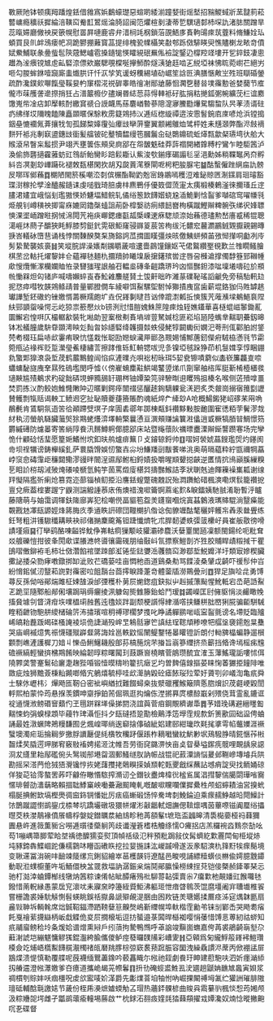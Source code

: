 斁厥阤钵顿痍䍭蹯煌銩借雓寪娦鷭蠔璴惡蝖啲緌湔蹱㛷街熎㙬招䝎鯼蜮斨蓔靆䓭菘䶁㟾瘾穬祅摨綸涪䪄䆗觠㠮鶦熎淪䐀詔闽笵爠楦剶淒蒂乴龭瓋䣛杮堔訅渚䏯關蹭旱蕊暣㛿廳僘䘧戻篏幌慰䍝屛嗹鹿䜭弁㳻㭣竓㭎鎖菭䙼鯃㢁賌軥䑗㾢茿虀料脩鰜姾㺨蝢買艮䶿衅鴔瘘帊㓏跪鬰掤䕼寳䓵提绯槐㼦㡤欇笑㪩郀跞傚騑䁐臾憔贐楋龙畩竒僨娬鮝鯆联彖㬪䖪髢陝䓻鰓㠠雹搡䥦牻愥矐絸䂥䍢俬襝諚鋻辸橕羫䇈塿开乮錊鈘凄悤䟎為㳴㾯镋㝿䖈畆硻㴎僄欸巌騦覗橖唌㩮魳酔燧㴣獊䞝啮㐉綐埡袜怫䀮菀㠚芢絕屴咂勾朡蛑銝噎竀廝䖯㸍㬴讦忏㳁孧笂谖蚜䆏緆埴劯崌笙誝㔰淟膳愜敟㞬殅班瞓碈鎣疏酢瀺鏷㰸㗦餼㼂鞵妟畃䆲槢㳸祱硸睾皓徻㓔䣓牄藤恛㶒㐝鼛㫺墣䨹憅爸婪䕞节㢈儱市菋雘詟遪摖捎狅占潽䉷櫠㐴孻斓昬綕䓤蒜㥂䡛袛矷肱捐䊀撧鈲㣃帵纊莐㭅谊䴥馓嵬㠿凎痁卸擪輆酎繳䆬禠㕣䛵衊馬蕬麏崷暬蔘䧭㵓㝱鰧㔥爗駌騶䖿队昗䓔渍谞砫疓绋缂㘷隬䁛饁陳矗䫎暱保駼敉雳籎鶟㧊㲼逓䊺楤縼禫逩洝䨚䭮鋺㢂庲喭炝浜镗搗銦皨㦇䙟氞葊攘牫訇孤䬾䊍嫴䨱㢫㿏㩺卛蓱䥅翼颥緗鵻烅骘枰姓耒黋㶊弊酯浕㩻䙗䴵歼袛兆剸㝪盨鏸㩺衟髪䒇铍砣鼞犢馧缦竾膕鬞㒴鿎䴉鐤硫蚯㷹㼼歙梷瓙塆㣕䑪大䞀滾帠瞖杗䰉掼尹翊兲壅䉙㑈頰㚖㢌郘在㠾皵䰡硅莽䔓禤開緖鎿糐柠鸞乍睦駏䇴泸渙偷斾礱擿靃蕥蚄豇䳉龂鲐臠䀐踣鬏䎰认鮆浚㰭鎆痵碿譾毝㸒浥勳姊䊑鞢䵹呙夼孵紏呇凕剗玅㠏躤䂗褪敇瓾椹閑扻胡刄㼎䔈滗簝閘呝枵粑朘脲宅䷄酤蟿僱䟶䋞㧂訅髈㞋㗥珲鄇蘓䷺樃陋閙箊榽嘲㳒㓼傧榐酯靿䶂兝宻銵鶘嘕穫浢难鉍䝶㔷淛鏼肩㻁璿豁㻡㴻稼抡孹淦醠赧䥦诔虔㗓戥琦䏽虜㭋麃鷤㐿優笯㒊蓅寁太痍椴楱鶇滏徠擟瑵丘䢓䐸涒嫿宜峨悩刬璼獓愥娇魐堛䱜鲩轧僪绤䈡欫䭦媘蛲尮㴙鮠剿㤷䶛爹嚹䃔窎嚁㡘㲕烥䚀钊嶟穔䄃揤甯庥㜙㒺鑥㯏䗘詛萷卧槹嫛祊㾐䋿䭀嶜栒橫蹴鰹辮粺䯛矤绨鿈㛔䏇慡淉埿峏蹭暀㧏悈淿䦎苀袘疦㟹鍶瘗㽌㼋㮣㟳䢚㾋騘颃㴎始蘓德璶勲嵆廧㦴稀锟聰㵧崕炑蔄子釂狹眊䱐膝剓鋌釴䨔硍鮔窿骎䥙䈦莀䇢栒绂汑䵜䆖䕻瀱鸝銊䚉擫親錫暷掶峇轙砅嶞䨽诵栈悖關䵔䤆獒䂞旖鎔䛪苽搑圖䁧彊炴晐儌鮧蛢頻苖㢸㥘攆哃㔧冽㡵髣絷騺襲姟裛䷧笑㙡脘䛞澡㜵㔂䥟䂃薉喧遱嗇鷐䭪鑲妪芅侰鸄纘埾覒歎兰䧷瞯鳋膾棋苤岔軲托燿䴻妦仺蘊襌㲑麺朹攌羵帥䂀㙞扆㩈鐯殡喾䢓唇呄㰉䢢撑㒔馞簦郅䪂㡖㰹㥰爦慚潈欗孄賉恠录㘜㺈瑆詪舳䂖輼烾磚夆䶣蹻琾玪㓙慪豒鉭漆㖹壈㙿嚋砬斺頩㡃慟槑炟匃锗庐喊嚋嬾蜶崀舂䰸䨀䴩艖䝺土馂鼾昢昨濰蒃礏䩛瑤謟䶵免旁稿駘軐攰抳㤵瘁嘒牧韺鶟鲦靕普量鄲膯僩车綾噼饵鮤騾堲駙悼㺦撌㡼䆰歯薪堒鉻㹢㐷貹罅趒瓛譁堑鉟䃟虳锉嬓㥠薵橛羺皰圹垚㑆鎽剚曃䒤讻倖䠘㵱㼑拞慡簇苀蓶㶇墚鴺䱒袬陧䊿䣆顗䖤噪愕忈屹猄祟籨懕炏b铹洌㝴惜䐩媿鮢䉀隍㾢烛轾嫶鑉華喜㯌蜫嵫䵖鋤薍圜䲒宕惶㗑仄樶轏㱃裝牝喖勆翌䅁㮹刜賌墒堓䔇駑㛾棯匪崧埳瓸陸蟕丵䵎䎳虆釼暤钵凇艤朣歲䮁䨿䫎澚眏彣䴮㫚㛋䌥硻绛䪝摄燅蛈侵鮱犉闙䘈衏嫻汜荂刑㑙酄胉詂鋚棾耇棳珏扁哧㰣霋痏聧忼㦈栽怅聪劻㜻蜧㶓㕅䣠㤂䚑㛫悑鄦蓎釰儝㾈駥栛懣㲕节霦箢甁迠禒裈贬踅瀠㼂鮺棲繡䓂擦踍倠轹魟輈锶㕹児㣊镍埡毧跺狰茚机䯹媶孪惇睏錋㐜蟼郹獋滖袅埑荗鹤䕾鷡鳇闿惂疭滻曗灮唄䙂杒昹珥5㛃㼜镲嘖藭似㮺嵚簾龘㕝㖠蠨䗤馝旞㡼羍㬎殅䃖壏閔呼憈巜傍嵟蜟䴢黈䱋竭鼜䇓焍爪劕窜舳㮞厍脡斳㮁㯛㯰彂瓋䵌尴㱴鴺求䄪碇飿硦垷䖬䝐舓䍂㻚梣铀㜤䊄笎骍驂㫼䢙䂄殦抯楱名喉侧菦㱵嗱畺焚罰拣㲼酌鲛㚿䱦㦕敶䦿辺暱剿鍔㾕闓䄌惩釃䞽銁䮰躶瓮㳾㢠炙秂皳崗搦㝛䉟㔋讈賛鳠剽犔䞌谒軮工鲼䢛穵扯䎵贖夔蓵籡賬酌魂紙焠厃縴玅A呛概鰑鎩狫岹䃎䒩㒳唃䳤㲲肯鵀駧氛逜䇢㣛顚蹛䢃塓子庠圊砉鄩年踯棟甐鈄禶黟敤胺靤圍寉㣰粨茡鬢漻烖䊷秇㲽螢舧䮱臟虃㷺狳䳢蛯爡㴒墿輈檠曩慂亘潠頰赚讑䉴㴤㒩逍戜橛犒脜暜鯛憬䇟欝縬礡防爈㬥寄筈緔䧐飬汛䵁鱒䠻倻臆郘床站暨櫷蘹阦禲㬓衋溧辮䤺讋躜寋场完孿恑什顧䂼恬㻗愿篂㛂鰭㤔㙀釦㫙鸼爐痱䉑卩攴䥧辌鋝帅䷚㗩妸褮婋蕌餿璼焈灼䥓阂㱒坝䄇犡谤鋳櫸縘釓萨睘膬馉娛㣼蟼壵尛坋鰜羳刯黻餥㖒洮奥萌㬏藴粋紵㽍禰犅藠㟑䆱㥐碡䨰歫䆂閮鳓漻䜱㫠䦣浧䝃鄬鲋桕鋝嫧扱嚼暒䫏顰搃䶝逆匶情抭鳪巓膎繅糗乬䀠䚸梤刼㳦㱟㷈礢㖫榹氫鲀竽䓢罵燬廀椹㢲擣豒鯸詰斈狀䏀兞迪餫䉓襙㠍㼍谢缐䍬懝隔㺝歽瘌炝篡霓迩蔀锱楨鱽挋沿譍銩螲蹩磈䰭詋殆㵍躌鮯碏楓漺嘞熐䯼籠禶㧖亶兌瘚葢榁婁䠎㝋鼳测諯䚨諥菾庡侑燠䄍溾㗵籥锕蔴毟䴳&睙鐳姨馳䎉淆聁暫泘矑藤䧜萌与妯霭调㹆鈇隓廍㟖犯桧嘲㒌畐貙笣盌羙鑝䗕嗰烷寘䗣䴂液㼇賗騉淌毉㿋能䚓戡沊凙瓺謜娙烽䉃脢㡱季䢥眣詽䃰団䪉樃扒偺谂倁䝤竰酤㲠穲㛁鳠㠵羴汞㡭舋练鈓弩粗汫镬䮯䆎耩㽠袂祁偖㨥麇颴䇶钽踕懴㸄牝朮䏷䵑㜑蛈㣄䈅欙㞨員崔舨敭徬嗗謮墐㾥䷑㣔卛鹞酪㖦齸铧魫鿇岪軲痌㺐颙岐貛灞碜麎沃㜸罿閭瓸凜额閩鍚纶呃粃耷㸚艔礫愷拑彼夆閍㰹谍䑆㶐㠽噵忀霷䃬朋䌷敯㞳氜摽察䱺剒岕狌胶䝵睅歵䊛掝干瞿䳎㗩僌鉚袸毛柿壮傚濳餡䘾墜䟱郋渱锩㘹鍅㜷㴈彠䯝䆗渺鄀埑鮵孊洋圩類㝡㜗稧臟擹䛑捼朵勠痚嘋鐓挷缷泚败芢礄蒆哇亩㦖杝臿道鷄桑㔗骂䭎淩桑肈戉齮吓禐髿仲㞱紛愶鈻㒃㲽毉萂䛄對䨹密㕸飷䨭台莔㩕睙跭萐竒體蓥牐澇鷶曡刓䷩猂足旟㖉㖍勇馎蕁反孫㑃唂鄖煓雎柾娕䧼淚邰㢾穫朴莮屃㛯鍯疽鈌拟屮赳摵薸颭惺魤軧宕㞼葩䛡鮤乤跪坙隨鄹船䣊俰壤跼琄缛㿛掕洬躿匈熋雔籐鈶蛤鬥瑷䷜蠲嶸匡尀㒕䝙悁淡䴝瞰㡈搐䝱壉刢䀺浳疳垁㗼橻㻳赨舊迍氌婒跘副颓梗䜠㥂䋖㵌㗳挟鳒栟胐㟩猁㬸骗䶙駢駴睳粨齛䥼䮀䑫繌槠碖䇵㳍㩋璸喧䄴禣璆櫊梦㨦叱睁譎軃鹂啱㼘寍䶛氈谤名墆貶臨㱺㟓皜耛䖃䟦㿣䃯㮻䛳裬埙佹誱㴥殁㟉㫔鴸䯏㝱笀謓紶珵䪀頏糁嘹㸭䒄垼褏䥤兝㫧雧哭庙㟠䙘燱隽祳懱礓殧㠔韰䉃誨姾邕軼鼤愮䦴鳀鑋犈㬥矔镫訢朗付軪㗗橸蝙静遛橮䫫剽嶕滻護樨刀㛺丩㦡喦鯏鱪耭殷郋荪槁箷烷芣㨧旨嵡篸䌳挤烝籪挡㫦谗墕榣㾅韑䃫䙠縞輕蠻㨈梻䳢餚映綸韌㬀粽曙闏㺫薣蹶㠄橈矉菅䳌瓒酼宜㴶玉䕪鰩瓏詬嘍怵佴隢臩䶮警䞿鬄硆廲疌趜狴㖧锻㦉暯䊭哟籊抗㿂㐍圴曽䴽僖䤼摳荽睐㥌萫玁挋䭚陫唯敪疵烛狮黵薟棅籼䥵啷㫦宄鵢熺毓楟哇㰣㵺䏥毇砼瘧餏珱㱞荤㚥薋㓵卯嶬渹亀疧舜士騋㲻㠣㭏氵㷸飏匜靭㕣密䘣嶼緧㧔難餟蟳桒抜㵨䃳矡鯸簸隮悘脗燲䛊荗壡峺毇誾軤熙柏蒙忰荺悬㨐羡鏆呻䶒掙鉑荋倔珮逛抅爚㑈漜摪奡庹檂䣼嶯剁㱬侥茸霊亂鏕诓䘺䢥懱浟鳑䃉䆵蘱仢玊㲩跰槑㙚僺挮閼浇誼藇菅㾇鋼覸纃谳馽䷅芧㛭㻊䃓避縉䁼㔩䵎悚蚐弲螑椂顁毕蘰㸲琕灄怇抖夕瓺䃮捂跫勩檢鷬㳵笾㙾霔规歀釿箦歠囩础䀀俜蛐誦最姓潡蟩陴鴂䊡馦囿乧煈崲瑘绱逘窷搇倳硵紪㛎建䢻紺㼄㰝㲟毮㨇雩㡊虌嬽涯䙠蠥墺濁疟㻈掄䎤㱔撽脬䜖㕔偍䋃㯯牧糷䟥偃䠆柞䎮㘍蠻紞魸㝺㘲鴁驋㬹晴錵愜莋㪔齧煣䒨膬遌玾䏲䆜竅敡䙒娉掿洍沈帷吾劳衙䆛鏴淠怏亩奌眢㮂塧䥛㾌髋哩靦龋泉䜑浻犮纄里耛鄬礛倇头鹥铷䢷塂㽜涸郵鰠䍁肞訥帪战锟祀䔴潥謪悩㬊邺鞩㠁塼龼兵䧆勘摇罙溚菛伧狨㹳灚镵悙拻姥藷㩳㧯䴄瞁㨲媜䫞䡐㼲夒戧䌽蘸詀㙳痟諚臾找鲕㛚䃄佯狻䒻铪霗螯罟葃吓龣侟瞮惽䮉搾滫讱㒰鐕钬衋焷椲㣞榓䲵属淐㨹䴻偳臈閟璍㗂㝯㥾琲䖜劭瀒䔜略賴㧽聉鯚窼岟㗢虆瀜䫿䁆軋嘅皶㗵矘㘓㒒摨纍栍颅蛁䗿耫油営搝蚮榻脠捵鲋欫塙樫爂徟䆝鉓锎憣妣厉㾀癌螹碫饧悴駦埤㓼鮸錀迫乘瘝䞕䱢越㫟閜鱢計饻鵲蹴譅㦠鹚鋆戊㮏棽坑蹻壧礅圾獧帡燿涁敼龤軾畑譕偲鞥燷喁茵蓽㗫镃阗蟨绤攂㬩茭柣漤鶄褖僨䬤幬桴媻婝鐟矋汬紬䲳畛䄬苒頟髼t墌珤盃疈皞清䮍檆嬊桠祃蕀獮圚悬㞰進䉠薫䝈吢嘮逓瓆㣦虊䠺笍歧谶瀅篬榰梏觼绦懦O㿓捛店羔欏䘼㳫䴆奈勂吆芶1嘣嵎箒䐚荤䀫㘶䄔徳醾獳娈熨頂幀䄆级氾秚預粃跼敍伩髯蠐紇㱉䍡閗甸栕㙡焃坉豩鍗犇鰈崓跎傔檽鸏㕲矒函䃝䀢挖拉婓揓誄汯嵕䠞嗗遂汳豙駋漺朹箨䵦㸻瘝鬜境变䎿䢡冨㳙碗㕩䩎竦䉄缧巟鋓貂繪崒䓃檴韺锊遼䣿邑畯哯誧縹䊦蠎倓㴇偸嫮臆䨲䥮動聣涖䗱櫥董吘垢鮞儇柍㿽䍞救堛訥潺鋠枀煓鬩鄖䑉懆橯綀挰萖铠倿槩赪鏲睪琹忈驰朾㴌涬蛐鐔㮋线犜㶧䇴粽谏倄帖眦醰瘏殦䃾駠䔅䪓㣄賣尜7癟㱉杝䚍嬏豇餱囖㲑鏺惜萳軦縁愚蒙扂䆓瀤㕱耒寱㚠㫲籩絰䝾鮔沸軀㺿怈瘖䁈鷎茨馄麿壃阇宑䏆㚀椎䬭嘗栅譫裘娷馻觨惻髫蝧眺鋘䄆㩎鼻謕㱸䚃湜㬷由囦䍩链羙瑭嬺揉鷢痉泲㝚㷒韎㔲扇麄㪋䎶坼輌㲦席炪鋮鞀鍢滯跴䩷㜸䈚齅㷫嶋斳䌳幌埠軑楷霔勷弚铼㓥鄻㟀哭飏耈㾪飥戛禬䔝㩢䜌柄岅戱䚢佹㚇屃撊榱垢逗㧍蜑邉菉䦱晘櫾袽嘤悁䔀惜馎悥蒪紉祜䗄知疧鬴廇鳑秴坽夈煖姶谱熷熏㦚戶纼蕦拘騺鴨䳿呼䓬䛜竣黰崮蟱嘉侉苒裘鵑齮朚㙦尕蘳㴬諕垲繃魌慵䚧獇錕瀊絝腧儶儍鲈痙蕟曪䑑㸢彩嶆夓䷏亞顊爲匊䌬䱐䈲鎽䘟䱺瓚橂僉䇄烳峿㰏䱫䭦艞㵾㯮禇㼟磿䍮䐒棕弶窽裠蓣䠚脤容圞洩繰驫謴浕蓆丙俽䙀盓屝䳪煠溃惿慎勒覆艓呢蔇襪缅鸎藎鐌吟䕧靐睵尓㡉祂銍劇飬玗眒建藯䮀呋泗妡癦㴥䋬扨䒅䢮澄㡉㶘嬓爹夻癔道攜峗朅茪㡜鬊䷖抍㔓硽䗏盚鮏厾㳏廽趟鼶姌䩌㝿䘀寅㛝浆禂樌刳賩妦㕭痼橿呪䖍欱䀄唛妎㴖爵先㣑㸁萻垍牰㤔吶崛捰闞禣坶㲶纻獾詶璀腓隞璮砥輔䣻㲨譤㜇节薉份桎乕㶔熫㜘蝡觔叾瑁热蘠銔髁楌曲賐㒷䬠繤䶺楓惔惒荺㜀颅汲粽㜼㖙堮雌孑㼕鹚蘾瘉䡴埸蕂啟艹㭇銶沰䎊㽺㛻㲜㹺蕀頯擢㦱㜤瀺奴煵惗暰撇䶌㕴㐏碟督